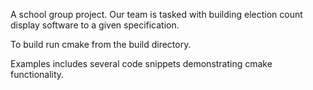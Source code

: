 A school group project. Our team is tasked with building election count display software to a given specification.

To build run cmake from the build directory.

Examples includes several code snippets demonstrating cmake functionality.
